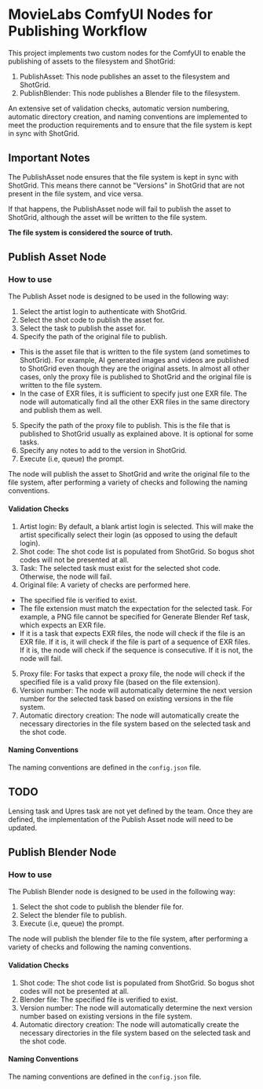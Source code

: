 # MovieLabs ComfyUI Nodes for Publishing Workflow

This project implements two custom nodes for the ComfyUI to enable the publishing of assets to the filesystem and ShotGrid:

1. PublishAsset: This node publishes an asset to the filesystem and ShotGrid.
2. PublishBlender: This node publishes a Blender file to the filesystem.

An extensive set of validation checks, automatic version numbering, automatic directory creation, and naming conventions are implemented to meet the production requirements and to ensure that the file system is kept in sync with ShotGrid.

## Important Notes

The PublishAsset node ensures that the file system is kept in sync with ShotGrid. This means there cannot be "Versions" in ShotGrid that are not present in the file system, and vice versa.

If that happens, the PublishAsset node will fail to publish the asset to ShotGrid, although the asset will be written to the file system.

<b>The file system is considered the source of truth.</b>

## Publish Asset Node

### How to use

The Publish Asset node is designed to be used in the following way:

1. Select the artist login to authenticate with ShotGrid.
2. Select the shot code to publish the asset for.
3. Select the task to publish the asset for.
4. Specify the path of the original file to publish. 
- This is the asset file that is written to the file system (and sometimes to ShotGrid). For example, AI generated images and videos are published to ShotGrid even though they are the original assets. In almost all other cases, only the proxy file is published to ShotGrid and the original file is written to the file system.
- In the case of EXR files, it is sufficient to specify just one EXR file. The node will automatically find all the other EXR files in the same directory and publish them as well.
5. Specify the path of the proxy file to publish. This is the file that is published to ShotGrid usually as explained above. It is optional for some tasks.
6. Specify any notes to add to the version in ShotGrid.
7. Execute (i.e, queue) the prompt. 

The node will publish the asset to ShotGrid and write the original file to the file system, after performing a variety of checks and following the naming conventions.

#### Validation Checks

1. Artist login: By default, a blank artist login is selected. This will make the artist specifically select their login (as opposed to using the default login).
2. Shot code: The shot code list is populated from ShotGrid. So bogus shot codes will not be presented at all.
3. Task: The selected task must exist for the selected shot code. Otherwise, the node will fail.
4. Original file: A variety of checks are performed here.
- The specified file is verified to exist. 
- The file extension must match the expectation for the selected task. For example, a PNG file cannot be specified for Generate Blender Ref task, which expects an EXR file.
- If it is a task that expects EXR files, the node will check if the file is an EXR file. If it is, it will check if the file is part of a sequence of EXR files. If it is, the node will check if the sequence is consecutive. If it is not, the node will fail.
5. Proxy file: For tasks that expect a proxy file, the node will check if the specified file is a valid proxy file (based on the file extension).
6. Version number: The node will automatically determine the next version number for the selected task based on existing versions in the file system.
7. Automatic directory creation: The node will automatically create the necessary directories in the file system based on the selected task and the shot code.

#### Naming Conventions

The naming conventions are defined in the `config.json` file.


## TODO
Lensing task and Upres task are not yet defined by the team. Once they are defined, the implementation of the Publish Asset node will need to be updated.


## Publish Blender Node

### How to use

The Publish Blender node is designed to be used in the following way:

1. Select the shot code to publish the blender file for.
2. Select the blender file to publish.
3. Execute (i.e, queue) the prompt.

The node will publish the blender file to the file system, after performing a variety of checks and following the naming conventions.

#### Validation Checks

1. Shot code: The shot code list is populated from ShotGrid. So bogus shot codes will not be presented at all.
2. Blender file: The specified file is verified to exist.
3. Version number: The node will automatically determine the next version number based on existing versions in the file system.
4. Automatic directory creation: The node will automatically create the necessary directories in the file system based on the selected task and the shot code.

#### Naming Conventions

The naming conventions are defined in the `config.json` file.
